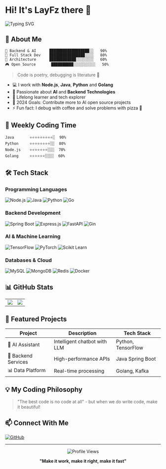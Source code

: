# Hi! It's LayFz there 👋 

![Typing SVG](https://readme-typing-svg.demolab.com?font=Fira+Code&pause=1000&color=2F6DF7&center=true&vCenter=true&width=435&lines=Full+Stack+Developer;AI+%26+Backend+Technology+Enthusiast)

## 🎯 About Me 

```text
🔮 Backend & AI      ██████████████████░░   90%
🎨 Full Stack Dev    ████████████████░░░░   80%
📱 Architecture      ████████████░░░░░░░░   60%
🎮 Open Source       ██████████░░░░░░░░░░   50%
```

> Code is poetry, debugging is literature 💭

- 💻 I work with **Node.js**, **Java**, **Python** and **Golang**
- 🤖 Passionate about **AI** and **Backend Technologies**
- 🌱 Lifelong learner and tech explorer
- 🎯 2024 Goals: Contribute more to AI open source projects
- ⚡ Fun fact: I debug with coffee and solve problems with pizza 🍕

## 🌈 Weekly Coding Time

```text
Java       ⭐⭐⭐⭐⭐⭐⭐⭐⭐░  90%
Python     ⭐⭐⭐⭐⭐⭐⭐⭐░░  80%
Node.js    ⭐⭐⭐⭐⭐⭐⭐░░░  70%
Golang     ⭐⭐⭐⭐⭐⭐░░░░  60%
```

## 🛠️ Tech Stack

### Programming Languages
![Node.js](https://img.shields.io/badge/Node.js-43853D?style=for-the-badge&logo=node.js&logoColor=white)
![Java](https://img.shields.io/badge/Java-ED8B00?style=for-the-badge&logo=openjdk&logoColor=white)
![Python](https://img.shields.io/badge/Python-3776AB?style=for-the-badge&logo=python&logoColor=white)
![Go](https://img.shields.io/badge/Go-00ADD8?style=for-the-badge&logo=go&logoColor=white)

### Backend Development
![Spring Boot](https://img.shields.io/badge/Spring_Boot-6DB33F?style=for-the-badge&logo=springboot&logoColor=white)
![Express.js](https://img.shields.io/badge/Express.js-404D59?style=for-the-badge)
![FastAPI](https://img.shields.io/badge/FastAPI-009688?style=for-the-badge&logo=fastapi&logoColor=white)
![Gin](https://img.shields.io/badge/Gin-00ADD8?style=for-the-badge&logo=go&logoColor=white)

### AI & Machine Learning
![TensorFlow](https://img.shields.io/badge/TensorFlow-FF6F00?style=for-the-badge&logo=tensorflow&logoColor=white)
![PyTorch](https://img.shields.io/badge/PyTorch-EE4C2C?style=for-the-badge&logo=pytorch&logoColor=white)
![Scikit Learn](https://img.shields.io/badge/Scikit_Learn-F7931E?style=for-the-badge&logo=scikit-learn&logoColor=white)

### Databases & Cloud
![MySQL](https://img.shields.io/badge/MySQL-005C84?style=for-the-badge&logo=mysql&logoColor=white)
![MongoDB](https://img.shields.io/badge/MongoDB-4EA94B?style=for-the-badge&logo=mongodb&logoColor=white)
![Redis](https://img.shields.io/badge/Redis-DC382D?style=for-the-badge&logo=redis&logoColor=white)
![Docker](https://img.shields.io/badge/Docker-2496ED?style=for-the-badge&logo=docker&logoColor=white)

## 📊 GitHub Stats

<table>
  <tr>
    <td>
      <img src="https://github-readme-stats.vercel.app/api?username=LayFz&show_icons=true&theme=radical" />
    </td>
    <td>
      <img src="https://github-readme-stats.vercel.app/api/top-langs/?username=LayFz&layout=compact&theme=radical" />
    </td>
  </tr>
</table>

## 🎯 Featured Projects

| Project | Description | Tech Stack |
|---------|------------|------------|
| 🤖 AI Assistant | Intelligent chatbot with LLM | Python, TensorFlow |
| 🚀 Backend Services | High-performance APIs | Java Spring Boot |
| 📊 Data Platform | Real-time processing | Golang, Kafka |

## 💡 My Coding Philosophy

> "The best code is no code at all" - but when we do write code, make it beautiful!

## 📫 Connect With Me

[![GitHub](https://img.shields.io/badge/GitHub-Follow-black?style=social&logo=github)](https://github.com/LayFz)

---

<div align="center">

![Profile Views](https://layfz.netlify.app)


**"Make it work, make it right, make it fast"**

</div>
